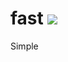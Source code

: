 # fast ![](https://github.com/lovemycity/fast/workflows/.github/workflows/tests.yml/badge.svg)
Simple 